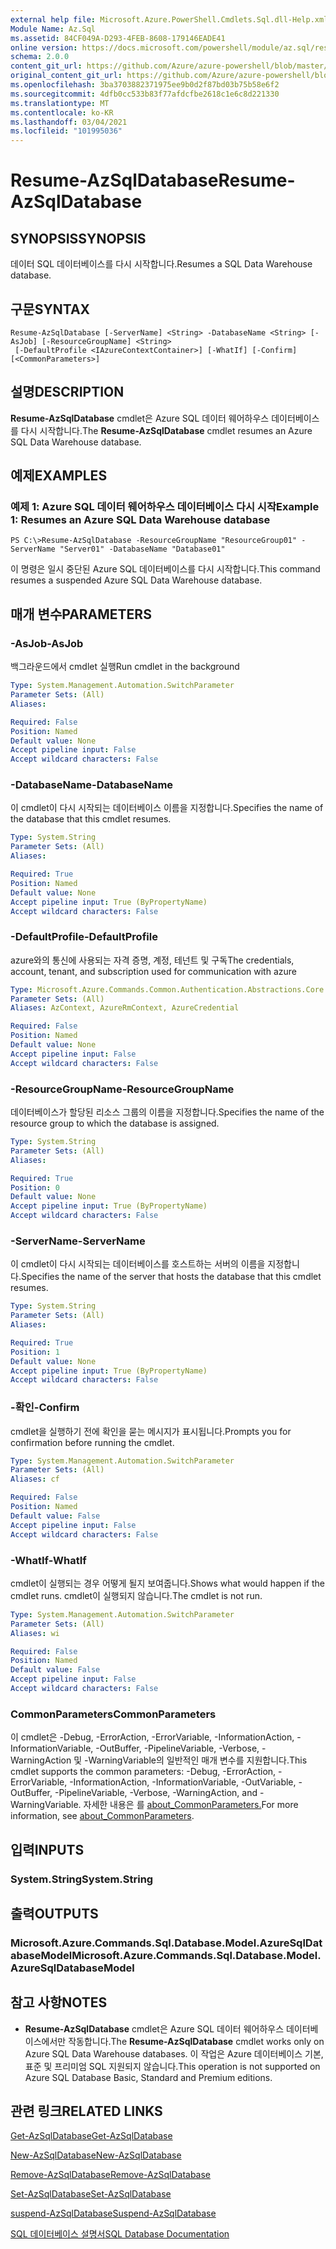 ```yaml
---
external help file: Microsoft.Azure.PowerShell.Cmdlets.Sql.dll-Help.xml
Module Name: Az.Sql
ms.assetid: 84CF049A-D293-4FEB-8608-179146EADE41
online version: https://docs.microsoft.com/powershell/module/az.sql/resume-azsqldatabase
schema: 2.0.0
content_git_url: https://github.com/Azure/azure-powershell/blob/master/src/Sql/Sql/help/Resume-AzSqlDatabase.md
original_content_git_url: https://github.com/Azure/azure-powershell/blob/master/src/Sql/Sql/help/Resume-AzSqlDatabase.md
ms.openlocfilehash: 3ba3703882371975ee9b0d2f87bd03b75b58e6f2
ms.sourcegitcommit: 4dfb0cc533b83f77afdcfbe2618c1e6c8d221330
ms.translationtype: MT
ms.contentlocale: ko-KR
ms.lasthandoff: 03/04/2021
ms.locfileid: "101995036"
---
```

# <span data-ttu-id="8e2eb-101">Resume-AzSqlDatabase</span><span class="sxs-lookup"><span data-stu-id="8e2eb-101">Resume-AzSqlDatabase</span></span>

## <span data-ttu-id="8e2eb-102">SYNOPSIS</span><span class="sxs-lookup"><span data-stu-id="8e2eb-102">SYNOPSIS</span></span>
<span data-ttu-id="8e2eb-103">데이터 SQL 데이터베이스를 다시 시작합니다.</span><span class="sxs-lookup"><span data-stu-id="8e2eb-103">Resumes a SQL Data Warehouse database.</span></span>

## <span data-ttu-id="8e2eb-104">구문</span><span class="sxs-lookup"><span data-stu-id="8e2eb-104">SYNTAX</span></span>

```
Resume-AzSqlDatabase [-ServerName] <String> -DatabaseName <String> [-AsJob] [-ResourceGroupName] <String>
 [-DefaultProfile <IAzureContextContainer>] [-WhatIf] [-Confirm] [<CommonParameters>]
```

## <span data-ttu-id="8e2eb-105">설명</span><span class="sxs-lookup"><span data-stu-id="8e2eb-105">DESCRIPTION</span></span>
<span data-ttu-id="8e2eb-106">**Resume-AzSqlDatabase** cmdlet은 Azure SQL 데이터 웨어하우스 데이터베이스를 다시 시작합니다.</span><span class="sxs-lookup"><span data-stu-id="8e2eb-106">The **Resume-AzSqlDatabase** cmdlet resumes an Azure SQL Data Warehouse database.</span></span>

## <span data-ttu-id="8e2eb-107">예제</span><span class="sxs-lookup"><span data-stu-id="8e2eb-107">EXAMPLES</span></span>

### <span data-ttu-id="8e2eb-108">예제 1: Azure SQL 데이터 웨어하우스 데이터베이스 다시 시작</span><span class="sxs-lookup"><span data-stu-id="8e2eb-108">Example 1: Resumes an Azure SQL Data Warehouse database</span></span>
```
PS C:\>Resume-AzSqlDatabase -ResourceGroupName "ResourceGroup01" -ServerName "Server01" -DatabaseName "Database01"
```

<span data-ttu-id="8e2eb-109">이 명령은 일시 중단된 Azure SQL 데이터베이스를 다시 시작합니다.</span><span class="sxs-lookup"><span data-stu-id="8e2eb-109">This command resumes a suspended Azure SQL Data Warehouse database.</span></span>

## <span data-ttu-id="8e2eb-110">매개 변수</span><span class="sxs-lookup"><span data-stu-id="8e2eb-110">PARAMETERS</span></span>

### <span data-ttu-id="8e2eb-111">-AsJob</span><span class="sxs-lookup"><span data-stu-id="8e2eb-111">-AsJob</span></span>
<span data-ttu-id="8e2eb-112">백그라운드에서 cmdlet 실행</span><span class="sxs-lookup"><span data-stu-id="8e2eb-112">Run cmdlet in the background</span></span>

```yaml
Type: System.Management.Automation.SwitchParameter
Parameter Sets: (All)
Aliases:

Required: False
Position: Named
Default value: None
Accept pipeline input: False
Accept wildcard characters: False
```

### <span data-ttu-id="8e2eb-113">-DatabaseName</span><span class="sxs-lookup"><span data-stu-id="8e2eb-113">-DatabaseName</span></span>
<span data-ttu-id="8e2eb-114">이 cmdlet이 다시 시작되는 데이터베이스 이름을 지정합니다.</span><span class="sxs-lookup"><span data-stu-id="8e2eb-114">Specifies the name of the database that this cmdlet resumes.</span></span>

```yaml
Type: System.String
Parameter Sets: (All)
Aliases:

Required: True
Position: Named
Default value: None
Accept pipeline input: True (ByPropertyName)
Accept wildcard characters: False
```

### <span data-ttu-id="8e2eb-115">-DefaultProfile</span><span class="sxs-lookup"><span data-stu-id="8e2eb-115">-DefaultProfile</span></span>
<span data-ttu-id="8e2eb-116">azure와의 통신에 사용되는 자격 증명, 계정, 테넌트 및 구독</span><span class="sxs-lookup"><span data-stu-id="8e2eb-116">The credentials, account, tenant, and subscription used for communication with azure</span></span>

```yaml
Type: Microsoft.Azure.Commands.Common.Authentication.Abstractions.Core.IAzureContextContainer
Parameter Sets: (All)
Aliases: AzContext, AzureRmContext, AzureCredential

Required: False
Position: Named
Default value: None
Accept pipeline input: False
Accept wildcard characters: False
```

### <span data-ttu-id="8e2eb-117">-ResourceGroupName</span><span class="sxs-lookup"><span data-stu-id="8e2eb-117">-ResourceGroupName</span></span>
<span data-ttu-id="8e2eb-118">데이터베이스가 할당된 리소스 그룹의 이름을 지정합니다.</span><span class="sxs-lookup"><span data-stu-id="8e2eb-118">Specifies the name of the resource group to which the database is assigned.</span></span>

```yaml
Type: System.String
Parameter Sets: (All)
Aliases:

Required: True
Position: 0
Default value: None
Accept pipeline input: True (ByPropertyName)
Accept wildcard characters: False
```

### <span data-ttu-id="8e2eb-119">-ServerName</span><span class="sxs-lookup"><span data-stu-id="8e2eb-119">-ServerName</span></span>
<span data-ttu-id="8e2eb-120">이 cmdlet이 다시 시작되는 데이터베이스를 호스트하는 서버의 이름을 지정합니다.</span><span class="sxs-lookup"><span data-stu-id="8e2eb-120">Specifies the name of the server that hosts the database that this cmdlet resumes.</span></span>

```yaml
Type: System.String
Parameter Sets: (All)
Aliases:

Required: True
Position: 1
Default value: None
Accept pipeline input: True (ByPropertyName)
Accept wildcard characters: False
```

### <span data-ttu-id="8e2eb-121">-확인</span><span class="sxs-lookup"><span data-stu-id="8e2eb-121">-Confirm</span></span>
<span data-ttu-id="8e2eb-122">cmdlet을 실행하기 전에 확인을 묻는 메시지가 표시됩니다.</span><span class="sxs-lookup"><span data-stu-id="8e2eb-122">Prompts you for confirmation before running the cmdlet.</span></span>

```yaml
Type: System.Management.Automation.SwitchParameter
Parameter Sets: (All)
Aliases: cf

Required: False
Position: Named
Default value: False
Accept pipeline input: False
Accept wildcard characters: False
```

### <span data-ttu-id="8e2eb-123">-WhatIf</span><span class="sxs-lookup"><span data-stu-id="8e2eb-123">-WhatIf</span></span>
<span data-ttu-id="8e2eb-124">cmdlet이 실행되는 경우 어떻게 될지 보여줍니다.</span><span class="sxs-lookup"><span data-stu-id="8e2eb-124">Shows what would happen if the cmdlet runs.</span></span>
<span data-ttu-id="8e2eb-125">cmdlet이 실행되지 않습니다.</span><span class="sxs-lookup"><span data-stu-id="8e2eb-125">The cmdlet is not run.</span></span>

```yaml
Type: System.Management.Automation.SwitchParameter
Parameter Sets: (All)
Aliases: wi

Required: False
Position: Named
Default value: False
Accept pipeline input: False
Accept wildcard characters: False
```

### <span data-ttu-id="8e2eb-126">CommonParameters</span><span class="sxs-lookup"><span data-stu-id="8e2eb-126">CommonParameters</span></span>
<span data-ttu-id="8e2eb-127">이 cmdlet은 -Debug, -ErrorAction, -ErrorVariable, -InformationAction, -InformationVariable, -OutBuffer, -PipelineVariable, -Verbose, -WarningAction 및 -WarningVariable의 일반적인 매개 변수를 지원합니다.</span><span class="sxs-lookup"><span data-stu-id="8e2eb-127">This cmdlet supports the common parameters: -Debug, -ErrorAction, -ErrorVariable, -InformationAction, -InformationVariable, -OutVariable, -OutBuffer, -PipelineVariable, -Verbose, -WarningAction, and -WarningVariable.</span></span> <span data-ttu-id="8e2eb-128">자세한 내용은 를 [about_CommonParameters.](http://go.microsoft.com/fwlink/?LinkID=113216)</span><span class="sxs-lookup"><span data-stu-id="8e2eb-128">For more information, see [about_CommonParameters](http://go.microsoft.com/fwlink/?LinkID=113216).</span></span>

## <span data-ttu-id="8e2eb-129">입력</span><span class="sxs-lookup"><span data-stu-id="8e2eb-129">INPUTS</span></span>

### <span data-ttu-id="8e2eb-130">System.String</span><span class="sxs-lookup"><span data-stu-id="8e2eb-130">System.String</span></span>

## <span data-ttu-id="8e2eb-131">출력</span><span class="sxs-lookup"><span data-stu-id="8e2eb-131">OUTPUTS</span></span>

### <span data-ttu-id="8e2eb-132">Microsoft.Azure.Commands.Sql.Database.Model.AzureSqlDatabaseModel</span><span class="sxs-lookup"><span data-stu-id="8e2eb-132">Microsoft.Azure.Commands.Sql.Database.Model.AzureSqlDatabaseModel</span></span>

## <span data-ttu-id="8e2eb-133">참고 사항</span><span class="sxs-lookup"><span data-stu-id="8e2eb-133">NOTES</span></span>
* <span data-ttu-id="8e2eb-134">**Resume-AzSqlDatabase** cmdlet은 Azure SQL 데이터 웨어하우스 데이터베이스에서만 작동합니다.</span><span class="sxs-lookup"><span data-stu-id="8e2eb-134">The **Resume-AzSqlDatabase** cmdlet works only on Azure SQL Data Warehouse databases.</span></span> <span data-ttu-id="8e2eb-135">이 작업은 Azure 데이터베이스 기본, 표준 및 프리미엄 SQL 지원되지 않습니다.</span><span class="sxs-lookup"><span data-stu-id="8e2eb-135">This operation is not supported on Azure SQL Database Basic, Standard and Premium editions.</span></span>

## <span data-ttu-id="8e2eb-136">관련 링크</span><span class="sxs-lookup"><span data-stu-id="8e2eb-136">RELATED LINKS</span></span>

[<span data-ttu-id="8e2eb-137">Get-AzSqlDatabase</span><span class="sxs-lookup"><span data-stu-id="8e2eb-137">Get-AzSqlDatabase</span></span>](./Get-AzSqlDatabase.md)

[<span data-ttu-id="8e2eb-138">New-AzSqlDatabase</span><span class="sxs-lookup"><span data-stu-id="8e2eb-138">New-AzSqlDatabase</span></span>](./New-AzSqlDatabase.md)

[<span data-ttu-id="8e2eb-139">Remove-AzSqlDatabase</span><span class="sxs-lookup"><span data-stu-id="8e2eb-139">Remove-AzSqlDatabase</span></span>](./Remove-AzSqlDatabase.md)

[<span data-ttu-id="8e2eb-140">Set-AzSqlDatabase</span><span class="sxs-lookup"><span data-stu-id="8e2eb-140">Set-AzSqlDatabase</span></span>](./Set-AzSqlDatabase.md)

[<span data-ttu-id="8e2eb-141">suspend-AzSqlDatabase</span><span class="sxs-lookup"><span data-stu-id="8e2eb-141">Suspend-AzSqlDatabase</span></span>](./Suspend-AzSqlDatabase.md)

[<span data-ttu-id="8e2eb-142">SQL 데이터베이스 설명서</span><span class="sxs-lookup"><span data-stu-id="8e2eb-142">SQL Database Documentation</span></span>](https://docs.microsoft.com/azure/sql-database/)


